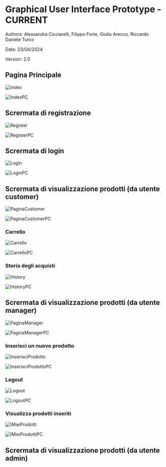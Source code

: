 # Graphical User Interface Prototype - CURRENT

Authors: Alessandra Cicciarelli, Filippo Forte, Giulio Arecco, Riccardo Daniele Turco

Date: 23/04/2024

Version: 2.0

## Pagina Principale

![Index](/img/Index.png)

![IndexPC](/img/IndexPC.png)

## Scrermata di registrazione

![Register](/img/Register.png)

![RegisterPC](/img/RegisterPC.png)

## Scrermata di login

![Login](/img/Login.png)

![LoginPC](/img/LoginPC.png)

## Scrermata di visualizzazione prodotti (da utente customer)

![PaginaCustomer](/img/PaginaCustomer.png)

![PaginaCustomerPC](/img/PaginaCustomerPC.png)

### Carrello

![Carrello](/img/Carrello.png)

![CarrelloPC](/img/CarrelloPC.png)

### Storia degli acquisti

![History](/img/History.png)

![HistoryPC](/img/HistoryPC.png)

## Scrermata di visualizzazione prodotti (da utente manager)

![PaginaManager](/img/PaginaManager.png)

![PaginaManagerPC](/img/PaginaManagerPC.png)

### Inserisci un nuovo prodotto

![InserisciProdotto](/img/InserisciProdotto.png)

![InserisciProdottoPC](/img/InserisciProdottoPC.png)

### Logout

![Logout](/img/Logout.png)

![LogoutPC](/img/LogoutPC.png)

### Visualizza prodotti inseriti

![IMieiProdotti](/img/IMieiProdotti.png)

![IMieiProdottiPC](/img/IMieiProdottiPC.png)

## Scrermata di visualizzazione prodotti (da utente admin)

